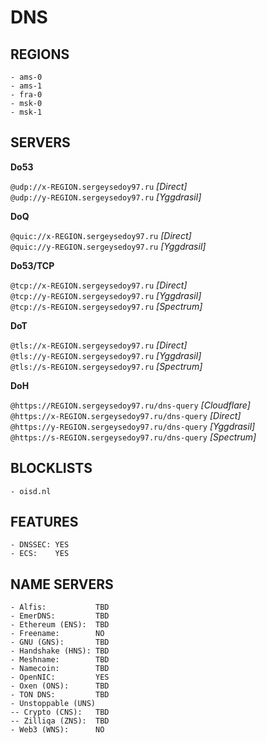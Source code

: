 # DNS

## REGIONS

```
- ams-0
- ams-1
- fra-0
- msk-0
- msk-1
```

## SERVERS

**Do53**

`@udp://x-REGION.sergeysedoy97.ru` *[Direct]* \
`@udp://y-REGION.sergeysedoy97.ru` *[Yggdrasil]*

**DoQ**

`@quic://x-REGION.sergeysedoy97.ru` *[Direct]* \
`@quic://y-REGION.sergeysedoy97.ru` *[Yggdrasil]*

**Do53/TCP**

`@tcp://x-REGION.sergeysedoy97.ru` *[Direct]* \
`@tcp://y-REGION.sergeysedoy97.ru` *[Yggdrasil]* \
`@tcp://s-REGION.sergeysedoy97.ru` *[Spectrum]*

**DoT**

`@tls://x-REGION.sergeysedoy97.ru` *[Direct]* \
`@tls://y-REGION.sergeysedoy97.ru` *[Yggdrasil]* \
`@tls://s-REGION.sergeysedoy97.ru` *[Spectrum]*

**DoH**

`@https://REGION.sergeysedoy97.ru/dns-query` *[Cloudflare]* \
`@https://x-REGION.sergeysedoy97.ru/dns-query` *[Direct]* \
`@https://y-REGION.sergeysedoy97.ru/dns-query` *[Yggdrasil]* \
`@https://s-REGION.sergeysedoy97.ru/dns-query` *[Spectrum]*

## BLOCKLISTS

```
- oisd.nl
```

## FEATURES

```
- DNSSEC: YES
- ECS:    YES
```

## NAME SERVERS

```
- Alfis:           TBD
- EmerDNS:         TBD
- Ethereum (ENS):  TBD
- Freename:        NO
- GNU (GNS):       TBD
- Handshake (HNS): TBD
- Meshname:        TBD
- Namecoin:        TBD
- OpenNIC:         YES
- Oxen (ONS):      TBD
- TON DNS:         TBD
- Unstoppable (UNS)
-- Crypto (CNS):   TBD
-- Zilliqa (ZNS):  TBD
- Web3 (WNS):      NO
```
